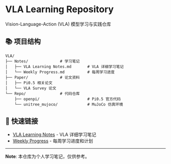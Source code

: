 # VLA Learning Repository

Vision-Language-Action (VLA) 模型学习与实践仓库

## 📚 项目结构

```text
VLA/
├── Notes/              # 学习笔记
│   ├── VLA Learning Notes.md       # VLA 详细学习笔记
│   └── Weekly Progress.md          # 每周学习进度
├── Paper/              # 论文资料
│   ├── Pi0.5 相关论文
│   └── VLA Survey 论文
└── Repo/               # 代码仓库
    ├── openpi/                     # Pi0.5 官方代码
    └── unitree_mujoco/             # MuJoCo 仿真环境
```

## 📖 快速链接

- [VLA Learning Notes](Notes/VLA%20Learning%20Notes.md) - VLA 详细学习笔记
- [Weekly Progress](Notes/Weekly%20Progress.md) - 每周学习进度和计划

---

**Note**: 本仓库为个人学习笔记，仅供参考。
